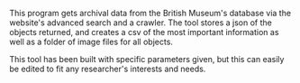 This program gets archival data from the British Museum's database via the website's advanced search and a crawler. The tool stores a json of the objects returned, and creates a csv of the most important information as well as a folder of image files for all objects. 

This tool has been built with specific parameters given, but this can easily be edited to fit any researcher's interests and needs. 
